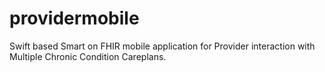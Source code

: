 # providermobile

Swift based Smart on FHIR mobile application for Provider interaction with Multiple Chronic Condition Careplans.

